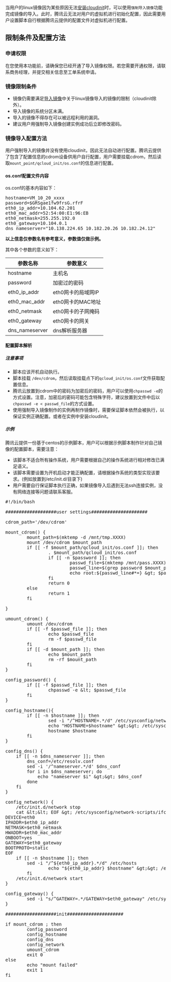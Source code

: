 当用户的linux镜像因为某些原因无法[安装cloudinit](/product/213/12587)时，可以使用`强制导入镜像`功能完成镜像的导入。此时，腾讯云无法对用户的虚拟机进行初始化配置，因此需要用户设置脚本自行根据腾讯云提供的配置文件对虚拟机进行配置。
## 限制条件及配置方法
### 申请权限
在您使用本功能前，请确保您已经开通了导入镜像权限。若您需要开通权限，请联系商务经理，并提交相关信息至工单系统申请。

### 镜像限制条件
* 镜像仍需要满足[导入镜像](/product/213/4945)中关于linux镜像导入的镜像的限制（cloudinit除外）。
* 导入镜像的系统分区未满。
* 导入的镜像不得存在可以被远程利用的漏洞。
* 建议用户用强制导入镜像创建实例成功后立即修改密码。

### 镜像导入配置方法
用户强制导入的镜像并没有使用cloudinit，因此无法自动进行配置。腾讯云提供了包含了配置信息的cdrom设备供用户自行配置，用户需要挂载cdrom，然后读取`mount_point/qcloud_init/os.conf`的信息进行配置。

#### os.conf配置文件内容
os.conf的基本内容如下：
<pre>
hostname=VM_10_20_xxxx
password=$GRSgae1fw9frsG.rfrF
eth0&#95;ip&#95;addr=10.104.62.201
eth0&#95;mac&#95;addr=52:54:00:E1:96:EB
eth0&#95;netmask=255.255.192.0
eth0&#95;gateway=10.104.0.1
dns&#95;nameserver="10.138.224.65 10.182.20.26 10.182.24.12"
</pre>
**以上信息仅参数名有参考意义，参数值仅做示例。**

其中各个参数的意义如下：

|参数名称|参数意义|
|----------|----------|
|hostname|主机名|
|password|加密过的密码|
|eth0_ip_addr|eth0网卡的局域网IP|
|eth0_mac_addr|eth0网卡的MAC地址|
|eth0_netmask|eth0网卡的子网掩码|
|eth0_gateway|eth0网卡的网关|
|dns_nameserver|dns解析服务器|


#### 配置脚本解析

##### 注意事项
* 脚本应该开机自动执行。
* 脚本挂载 `/dev/cdrom`，然后读取挂载点下的`qcloud_init/os.conf`文件获取配置信息。
* 腾讯云放置到cdrom中的密码为加密后的密码，用户可以使用`chpasswd -e`的方式设置。注意，加密后的密码可能包含特殊字符，建议放置到文件中后以`chpasswd -e < passwd_file`的方式设置。
* 使用强制导入镜像制作的实例再制作镜像时，需要保证脚本依然会被执行，以保证实例正确配置。或者在实例中安装cloudinit。

##### 示例
腾讯云提供一份基于centos的示例脚本，用户可以根据示例脚本制作针对自己镜像的配置脚本，需要注意：
* 该脚本不适合所有操作系统，用户需要根据自己的操作系统进行相对修改已满足语义。
* 该脚本需要设置为开机启动才能正确配置，请根据操作系统的类型实现该要求。(例如放置到/etc/init.d/目录下)
* 用户需要自行保证脚本执行正确，如果镜像导入后遇到无法ssh连接实例，没有网络连接等问题请联系客服。
<pre>
&#x23;&#x21;&#x2F;&#x62;&#x69;&#x6E;&#x2F;&#x62;&#x61;&#x73;&#x68;&#xA;&#xA;&#x23;&#x23;&#x23;&#x23;&#x23;&#x23;&#x23;&#x23;&#x23;&#x23;&#x23;&#x23;&#x23;&#x23;&#x23;&#x23;&#x23;&#x23;&#x23;&#x75;&#x73;&#x65;&#x72;&#x20;&#x73;&#x65;&#x74;&#x74;&#x69;&#x6E;&#x67;&#x73;&#x23;&#x23;&#x23;&#x23;&#x23;&#x23;&#x23;&#x23;&#x23;&#x23;&#x23;&#x23;&#x23;&#x23;&#x23;&#x23;&#x23;&#x23;&#x23;&#x23;&#x23;&#xA;&#xA;&#x63;&#x64;&#x72;&#x6F;&#x6D;&#x5F;&#x70;&#x61;&#x74;&#x68;&#x3D;&#x27;&#x2F;&#x64;&#x65;&#x76;&#x2F;&#x63;&#x64;&#x72;&#x6F;&#x6D;&#x27;&#xA;&#xA;&#x6D;&#x6F;&#x75;&#x6E;&#x74;&#x5F;&#x63;&#x64;&#x72;&#x6F;&#x6D;&#x28;&#x29;&#x20;&#x7B;&#xA;&#x9;&#x6D;&#x6F;&#x75;&#x6E;&#x74;&#x5F;&#x70;&#x61;&#x74;&#x68;&#x3D;&#x24;&#x28;&#x6D;&#x6B;&#x74;&#x65;&#x6D;&#x70;&#x20;&#x2D;&#x64;&#x20;&#x2F;&#x6D;&#x6E;&#x74;&#x2F;&#x74;&#x6D;&#x70;&#x2E;&#x58;&#x58;&#x58;&#x58;&#x29;&#xA;&#x9;&#x6D;&#x6F;&#x75;&#x6E;&#x74;&#x20;&#x2F;&#x64;&#x65;&#x76;&#x2F;&#x63;&#x64;&#x72;&#x6F;&#x6D;&#x20;&#x24;&#x6D;&#x6F;&#x75;&#x6E;&#x74;&#x5F;&#x70;&#x61;&#x74;&#x68;&#xA;&#x9;&#x69;&#x66;&#x20;&#x5B;&#x5B;&#x20;&#x2D;&#x66;&#x20;&#x24;&#x6D;&#x6F;&#x75;&#x6E;&#x74;&#x5F;&#x70;&#x61;&#x74;&#x68;&#x2F;&#x71;&#x63;&#x6C;&#x6F;&#x75;&#x64;&#x5F;&#x69;&#x6E;&#x69;&#x74;&#x2F;&#x6F;&#x73;&#x2E;&#x63;&#x6F;&#x6E;&#x66;&#x20;&#x5D;&#x5D;&#x3B;&#x20;&#x74;&#x68;&#x65;&#x6E;&#xA;&#x9;&#x9;&#x2E;&#x20;&#x24;&#x6D;&#x6F;&#x75;&#x6E;&#x74;&#x5F;&#x70;&#x61;&#x74;&#x68;&#x2F;&#x71;&#x63;&#x6C;&#x6F;&#x75;&#x64;&#x5F;&#x69;&#x6E;&#x69;&#x74;&#x2F;&#x6F;&#x73;&#x2E;&#x63;&#x6F;&#x6E;&#x66;&#xA;&#x9;&#x9;&#x69;&#x66;&#x20;&#x5B;&#x5B;&#x20;&#x2D;&#x6E;&#x20;&#x24;&#x70;&#x61;&#x73;&#x73;&#x77;&#x6F;&#x72;&#x64;&#x20;&#x5D;&#x5D;&#x3B;&#x20;&#x74;&#x68;&#x65;&#x6E;&#xA;&#x9;&#x9;&#x9;&#x70;&#x61;&#x73;&#x73;&#x77;&#x64;&#x5F;&#x66;&#x69;&#x6C;&#x65;&#x3D;&#x24;&#x28;&#x6D;&#x6B;&#x74;&#x65;&#x6D;&#x70;&#x20;&#x2F;&#x6D;&#x6E;&#x74;&#x2F;&#x70;&#x61;&#x73;&#x73;&#x2E;&#x58;&#x58;&#x58;&#x58;&#x29;&#xA;&#x9;&#x9;&#x9;&#x70;&#x61;&#x73;&#x73;&#x77;&#x64;&#x5F;&#x6C;&#x69;&#x6E;&#x65;&#x3D;&#x24;&#x28;&#x67;&#x72;&#x65;&#x70;&#x20;&#x70;&#x61;&#x73;&#x73;&#x77;&#x6F;&#x72;&#x64;&#x20;&#x24;&#x6D;&#x6F;&#x75;&#x6E;&#x74;&#x5F;&#x70;&#x61;&#x74;&#x68;&#x2F;&#x71;&#x63;&#x6C;&#x6F;&#x75;&#x64;&#x5F;&#x69;&#x6E;&#x69;&#x74;&#x2F;&#x6F;&#x73;&#x2E;&#x63;&#x6F;&#x6E;&#x66;&#x29;&#xA;&#x9;&#x9;&#x9;&#x65;&#x63;&#x68;&#x6F;&#x20;&#x72;&#x6F;&#x6F;&#x74;&#x3A;&#x24;&#x7B;&#x70;&#x61;&#x73;&#x73;&#x77;&#x64;&#x5F;&#x6C;&#x69;&#x6E;&#x65;&#x23;&#x2A;&#x3D;&#x7D;&#x20;&#x26;&#x67;&#x74;&#x3B;&#x20;&#x24;&#x70;&#x61;&#x73;&#x73;&#x77;&#x64;&#x5F;&#x66;&#x69;&#x6C;&#x65;&#xA;&#x9;&#x9;&#x66;&#x69;&#xA;&#x9;&#x9;&#x72;&#x65;&#x74;&#x75;&#x72;&#x6E;&#x20;&#x30;&#xA;&#x9;&#x65;&#x6C;&#x73;&#x65;&#x20;&#xA;&#x9;&#x9;&#x72;&#x65;&#x74;&#x75;&#x72;&#x6E;&#x20;&#x31;&#xA;&#x9;&#x66;&#x69;&#xA;&#x9;&#xA;&#x7D;&#xA;&#xA;&#x75;&#x6D;&#x6F;&#x75;&#x6E;&#x74;&#x5F;&#x63;&#x64;&#x72;&#x6F;&#x6D;&#x28;&#x29;&#x20;&#x7B;&#xA;&#x9;&#x75;&#x6D;&#x6F;&#x75;&#x6E;&#x74;&#x20;&#x2F;&#x64;&#x65;&#x76;&#x2F;&#x63;&#x64;&#x72;&#x6F;&#x6D;&#xA;&#x9;&#x69;&#x66;&#x20;&#x5B;&#x5B;&#x20;&#x2D;&#x66;&#x20;&#x24;&#x70;&#x61;&#x73;&#x73;&#x77;&#x64;&#x5F;&#x66;&#x69;&#x6C;&#x65;&#x20;&#x5D;&#x5D;&#x3B;&#x20;&#x74;&#x68;&#x65;&#x6E;&#xA;&#x9;&#x9;&#x65;&#x63;&#x68;&#x6F;&#x20;&#x24;&#x70;&#x61;&#x73;&#x73;&#x77;&#x64;&#x5F;&#x66;&#x69;&#x6C;&#x65;&#xA;&#x9;&#x9;&#x72;&#x6D;&#x20;&#x2D;&#x66;&#x20;&#x24;&#x70;&#x61;&#x73;&#x73;&#x77;&#x64;&#x5F;&#x66;&#x69;&#x6C;&#x65;&#xA;&#x9;&#x66;&#x69;&#xA;&#x9;&#x69;&#x66;&#x20;&#x5B;&#x5B;&#x20;&#x2D;&#x64;&#x20;&#x24;&#x6D;&#x6F;&#x75;&#x6E;&#x74;&#x5F;&#x70;&#x61;&#x74;&#x68;&#x20;&#x5D;&#x5D;&#x3B;&#x20;&#x74;&#x68;&#x65;&#x6E;&#xA;&#x9;&#x9;&#x65;&#x63;&#x68;&#x6F;&#x20;&#x24;&#x6D;&#x6F;&#x75;&#x6E;&#x74;&#x5F;&#x70;&#x61;&#x74;&#x68;&#xA;&#x9;&#x9;&#x72;&#x6D;&#x20;&#x2D;&#x72;&#x66;&#x20;&#x24;&#x6D;&#x6F;&#x75;&#x6E;&#x74;&#x5F;&#x70;&#x61;&#x74;&#x68;&#xA;&#x9;&#x66;&#x69;&#xA;&#x7D;&#xA;&#xA;&#x63;&#x6F;&#x6E;&#x66;&#x69;&#x67;&#x5F;&#x70;&#x61;&#x73;&#x73;&#x77;&#x6F;&#x72;&#x64;&#x28;&#x29;&#x20;&#x7B;&#xA;&#x9;&#x69;&#x66;&#x20;&#x5B;&#x5B;&#x20;&#x2D;&#x66;&#x20;&#x24;&#x70;&#x61;&#x73;&#x73;&#x77;&#x64;&#x5F;&#x66;&#x69;&#x6C;&#x65;&#x20;&#x5D;&#x5D;&#x3B;&#x20;&#x74;&#x68;&#x65;&#x6E;&#xA;&#x9;&#x9;&#x63;&#x68;&#x70;&#x61;&#x73;&#x73;&#x77;&#x64;&#x20;&#x2D;&#x65;&#x20;&#x26;&#x6C;&#x74;&#x3B;&#x20;&#x24;&#x70;&#x61;&#x73;&#x73;&#x77;&#x64;&#x5F;&#x66;&#x69;&#x6C;&#x65;&#xA;&#x9;&#x66;&#x69;&#xA;&#x7D;&#xA;&#xA;&#x63;&#x6F;&#x6E;&#x66;&#x69;&#x67;&#x5F;&#x68;&#x6F;&#x73;&#x74;&#x6E;&#x61;&#x6D;&#x65;&#x28;&#x29;&#x7B;&#xA;&#x9;&#x69;&#x66;&#x20;&#x5B;&#x5B;&#x20;&#x2D;&#x6E;&#x20;&#x24;&#x68;&#x6F;&#x73;&#x74;&#x6E;&#x61;&#x6D;&#x65;&#x20;&#x5D;&#x5D;&#x3B;&#x20;&#x74;&#x68;&#x65;&#x6E;&#xA;&#x9;&#x9;&#x73;&#x65;&#x64;&#x20;&#x2D;&#x69;&#x20;&#x22;&#x2F;&#x5E;&#x48;&#x4F;&#x53;&#x54;&#x4E;&#x41;&#x4D;&#x45;&#x3D;&#x2E;&#x2A;&#x2F;&#x64;&#x22;&#x20;&#x2F;&#x65;&#x74;&#x63;&#x2F;&#x73;&#x79;&#x73;&#x63;&#x6F;&#x6E;&#x66;&#x69;&#x67;&#x2F;&#x6E;&#x65;&#x74;&#x77;&#x6F;&#x72;&#x6B;&#xA;&#x9;&#x9;&#x65;&#x63;&#x68;&#x6F;&#x20;&#x22;&#x48;&#x4F;&#x53;&#x54;&#x4E;&#x41;&#x4D;&#x45;&#x3D;&#x24;&#x68;&#x6F;&#x73;&#x74;&#x6E;&#x61;&#x6D;&#x65;&#x22;&#x20;&#x26;&#x67;&#x74;&#x3B;&#x26;&#x67;&#x74;&#x3B;&#x20;&#x2F;&#x65;&#x74;&#x63;&#x2F;&#x73;&#x79;&#x73;&#x63;&#x6F;&#x6E;&#x66;&#x69;&#x67;&#x2F;&#x6E;&#x65;&#x74;&#x77;&#x6F;&#x72;&#x6B;&#xA;&#x9;&#x9;&#x68;&#x6F;&#x73;&#x74;&#x6E;&#x61;&#x6D;&#x65;&#x20;&#x24;&#x68;&#x6F;&#x73;&#x74;&#x6E;&#x61;&#x6D;&#x65;&#xA;&#x9;&#x66;&#x69;&#xA;&#x7D;&#xA;&#xA;&#x63;&#x6F;&#x6E;&#x66;&#x69;&#x67;&#x5F;&#x64;&#x6E;&#x73;&#x28;&#x29;&#x20;&#x7B;&#xA;&#x20;&#x20;&#x20;&#x20;&#x69;&#x66;&#x20;&#x5B;&#x5B;&#x20;&#x2D;&#x6E;&#x20;&#x24;&#x64;&#x6E;&#x73;&#x5F;&#x6E;&#x61;&#x6D;&#x65;&#x73;&#x65;&#x72;&#x76;&#x65;&#x72;&#x20;&#x5D;&#x5D;&#x3B;&#x20;&#x74;&#x68;&#x65;&#x6E;&#xA;&#x20;&#x20;&#x20;&#x20;&#x20;&#x20;&#x20;&#x20;&#x64;&#x6E;&#x73;&#x5F;&#x63;&#x6F;&#x6E;&#x66;&#x3D;&#x2F;&#x65;&#x74;&#x63;&#x2F;&#x72;&#x65;&#x73;&#x6F;&#x6C;&#x76;&#x2E;&#x63;&#x6F;&#x6E;&#x66;&#xA;&#x20;&#x20;&#x20;&#x20;&#x20;&#x20;&#x20;&#x20;&#x73;&#x65;&#x64;&#x20;&#x2D;&#x69;&#x20;&#x27;&#x2F;&#x5E;&#x6E;&#x61;&#x6D;&#x65;&#x73;&#x65;&#x72;&#x76;&#x65;&#x72;&#x2E;&#x2A;&#x2F;&#x64;&#x27;&#x20;&#x24;&#x64;&#x6E;&#x73;&#x5F;&#x63;&#x6F;&#x6E;&#x66;&#xA;&#x20;&#x20;&#x20;&#x20;&#x20;&#x20;&#x20;&#x20;&#x66;&#x6F;&#x72;&#x20;&#x69;&#x20;&#x69;&#x6E;&#x20;&#x24;&#x64;&#x6E;&#x73;&#x5F;&#x6E;&#x61;&#x6D;&#x65;&#x73;&#x65;&#x72;&#x76;&#x65;&#x72;&#x3B;&#x20;&#x64;&#x6F;&#xA;&#x20;&#x20;&#x20;&#x20;&#x20;&#x20;&#x20;&#x20;&#x20;&#x20;&#x20;&#x20;&#x65;&#x63;&#x68;&#x6F;&#x20;&#x22;&#x6E;&#x61;&#x6D;&#x65;&#x73;&#x65;&#x72;&#x76;&#x65;&#x72;&#x20;&#x24;&#x69;&#x22;&#x20;&#x26;&#x67;&#x74;&#x3B;&#x26;&#x67;&#x74;&#x3B;&#x20;&#x24;&#x64;&#x6E;&#x73;&#x5F;&#x63;&#x6F;&#x6E;&#x66;&#xA;&#x20;&#x20;&#x20;&#x20;&#x20;&#x20;&#x20;&#x20;&#x64;&#x6F;&#x6E;&#x65;&#xA;&#x20;&#x20;&#x20;&#x20;&#x66;&#x69;&#xA;&#x7D;&#xA;&#xA;&#x63;&#x6F;&#x6E;&#x66;&#x69;&#x67;&#x5F;&#x6E;&#x65;&#x74;&#x77;&#x6F;&#x72;&#x6B;&#x28;&#x29;&#x20;&#x7B;&#xA;&#x20;&#x20;&#x20;&#x20;&#x2F;&#x65;&#x74;&#x63;&#x2F;&#x69;&#x6E;&#x69;&#x74;&#x2E;&#x64;&#x2F;&#x6E;&#x65;&#x74;&#x77;&#x6F;&#x72;&#x6B;&#x20;&#x73;&#x74;&#x6F;&#x70;&#xA;&#x20;&#x20;&#x20;&#x20;&#x63;&#x61;&#x74;&#x20;&#x26;&#x6C;&#x74;&#x3B;&#x26;&#x6C;&#x74;&#x3B;&#x20;&#x45;&#x4F;&#x46;&#x20;&#x26;&#x67;&#x74;&#x3B;&#x20;&#x2F;&#x65;&#x74;&#x63;&#x2F;&#x73;&#x79;&#x73;&#x63;&#x6F;&#x6E;&#x66;&#x69;&#x67;&#x2F;&#x6E;&#x65;&#x74;&#x77;&#x6F;&#x72;&#x6B;&#x2D;&#x73;&#x63;&#x72;&#x69;&#x70;&#x74;&#x73;&#x2F;&#x69;&#x66;&#x63;&#x66;&#x67;&#x2D;&#x65;&#x74;&#x68;&#x30;&#xA;&#x44;&#x45;&#x56;&#x49;&#x43;&#x45;&#x3D;&#x65;&#x74;&#x68;&#x30;&#xA;&#x49;&#x50;&#x41;&#x44;&#x44;&#x52;&#x3D;&#x24;&#x65;&#x74;&#x68;&#x30;&#x5F;&#x69;&#x70;&#x5F;&#x61;&#x64;&#x64;&#x72;&#xA;&#x4E;&#x45;&#x54;&#x4D;&#x41;&#x53;&#x4B;&#x3D;&#x24;&#x65;&#x74;&#x68;&#x30;&#x5F;&#x6E;&#x65;&#x74;&#x6D;&#x61;&#x73;&#x6B;&#xA;&#x48;&#x57;&#x41;&#x44;&#x44;&#x52;&#x3D;&#x24;&#x65;&#x74;&#x68;&#x30;&#x5F;&#x6D;&#x61;&#x63;&#x5F;&#x61;&#x64;&#x64;&#x72;&#xA;&#x4F;&#x4E;&#x42;&#x4F;&#x4F;&#x54;&#x3D;&#x79;&#x65;&#x73;&#xA;&#x47;&#x41;&#x54;&#x45;&#x57;&#x41;&#x59;&#x3D;&#x24;&#x65;&#x74;&#x68;&#x30;&#x5F;&#x67;&#x61;&#x74;&#x65;&#x77;&#x61;&#x79;&#xA;&#x42;&#x4F;&#x4F;&#x54;&#x50;&#x52;&#x4F;&#x54;&#x4F;&#x3D;&#x73;&#x74;&#x61;&#x74;&#x69;&#x63;&#xA;&#x45;&#x4F;&#x46;&#xA;&#x20;&#x20;&#x20;&#x20;&#x69;&#x66;&#x20;&#x5B;&#x5B;&#x20;&#x2D;&#x6E;&#x20;&#x24;&#x68;&#x6F;&#x73;&#x74;&#x6E;&#x61;&#x6D;&#x65;&#x20;&#x5D;&#x5D;&#x3B;&#x20;&#x74;&#x68;&#x65;&#x6E;&#xA;&#x20;&#x20;&#x20;&#x20;&#x9;&#x73;&#x65;&#x64;&#x20;&#x2D;&#x69;&#x20;&#x22;&#x2F;&#x5E;&#x24;&#x7B;&#x65;&#x74;&#x68;&#x30;&#x5F;&#x69;&#x70;&#x5F;&#x61;&#x64;&#x64;&#x72;&#x7D;&#x2E;&#x2A;&#x2F;&#x64;&#x22;&#x20;&#x2F;&#x65;&#x74;&#x63;&#x2F;&#x68;&#x6F;&#x73;&#x74;&#x73;&#xA;&#x9;&#x9;&#x65;&#x63;&#x68;&#x6F;&#x20;&#x22;&#x24;&#x7B;&#x65;&#x74;&#x68;&#x30;&#x5F;&#x69;&#x70;&#x5F;&#x61;&#x64;&#x64;&#x72;&#x7D;&#x20;&#x24;&#x68;&#x6F;&#x73;&#x74;&#x6E;&#x61;&#x6D;&#x65;&#x22;&#x20;&#x26;&#x67;&#x74;&#x3B;&#x26;&#x67;&#x74;&#x3B;&#x20;&#x2F;&#x65;&#x74;&#x63;&#x2F;&#x68;&#x6F;&#x73;&#x74;&#x73;&#xA;&#x9;&#x66;&#x69;&#xA;&#x20;&#x20;&#x20;&#x20;&#x2F;&#x65;&#x74;&#x63;&#x2F;&#x69;&#x6E;&#x69;&#x74;&#x2E;&#x64;&#x2F;&#x6E;&#x65;&#x74;&#x77;&#x6F;&#x72;&#x6B;&#x20;&#x73;&#x74;&#x61;&#x72;&#x74;&#xA;&#x7D;&#xA;&#xA;&#x63;&#x6F;&#x6E;&#x66;&#x69;&#x67;&#x5F;&#x67;&#x61;&#x74;&#x65;&#x77;&#x61;&#x79;&#x28;&#x29;&#x20;&#x7B;&#xA;&#x9;&#x73;&#x65;&#x64;&#x20;&#x2D;&#x69;&#x20;&#x22;&#x73;&#x2F;&#x5E;&#x47;&#x41;&#x54;&#x45;&#x57;&#x41;&#x59;&#x3D;&#x2E;&#x2A;&#x2F;&#x47;&#x41;&#x54;&#x45;&#x57;&#x41;&#x59;&#x3D;&#x24;&#x65;&#x74;&#x68;&#x30;&#x5F;&#x67;&#x61;&#x74;&#x65;&#x77;&#x61;&#x79;&#x22;&#x20;&#x2F;&#x65;&#x74;&#x63;&#x2F;&#x73;&#x79;&#x73;&#x63;&#x6F;&#x6E;&#x66;&#x69;&#x67;&#x2F;&#x6E;&#x65;&#x74;&#x77;&#x6F;&#x72;&#x6B;&#xA;&#x7D;&#xA;&#xA;&#x23;&#x23;&#x23;&#x23;&#x23;&#x23;&#x23;&#x23;&#x23;&#x23;&#x23;&#x23;&#x23;&#x23;&#x23;&#x23;&#x23;&#x23;&#x23;&#x69;&#x6E;&#x69;&#x74;&#x23;&#x23;&#x23;&#x23;&#x23;&#x23;&#x23;&#x23;&#x23;&#x23;&#x23;&#x23;&#x23;&#x23;&#x23;&#x23;&#x23;&#x23;&#x23;&#x23;&#x23;&#xA;&#xA;&#x69;&#x66;&#x20;&#x6D;&#x6F;&#x75;&#x6E;&#x74;&#x5F;&#x63;&#x64;&#x72;&#x6F;&#x6D;&#x20;&#x3B;&#x20;&#x74;&#x68;&#x65;&#x6E;&#xA;&#x9;&#x63;&#x6F;&#x6E;&#x66;&#x69;&#x67;&#x5F;&#x70;&#x61;&#x73;&#x73;&#x77;&#x6F;&#x72;&#x64;&#xA;&#x9;&#x63;&#x6F;&#x6E;&#x66;&#x69;&#x67;&#x5F;&#x68;&#x6F;&#x73;&#x74;&#x6E;&#x61;&#x6D;&#x65;&#xA;&#x9;&#x63;&#x6F;&#x6E;&#x66;&#x69;&#x67;&#x5F;&#x64;&#x6E;&#x73;&#xA;&#x9;&#x63;&#x6F;&#x6E;&#x66;&#x69;&#x67;&#x5F;&#x6E;&#x65;&#x74;&#x77;&#x6F;&#x72;&#x6B;&#xA;&#x9;&#x75;&#x6D;&#x6F;&#x75;&#x6E;&#x74;&#x5F;&#x63;&#x64;&#x72;&#x6F;&#x6D;&#xA;&#x9;&#x65;&#x78;&#x69;&#x74;&#x20;&#x30;&#xA;&#x65;&#x6C;&#x73;&#x65;&#x20;&#xA;&#x9;&#x65;&#x63;&#x68;&#x6F;&#x20;&#x22;&#x6D;&#x6F;&#x75;&#x6E;&#x74;&#x20;&#x66;&#x61;&#x69;&#x6C;&#x65;&#x64;&#x22;&#xA;&#x9;&#x65;&#x78;&#x69;&#x74;&#x20;&#x31;&#xA;&#x66;&#x69;
</pre>
